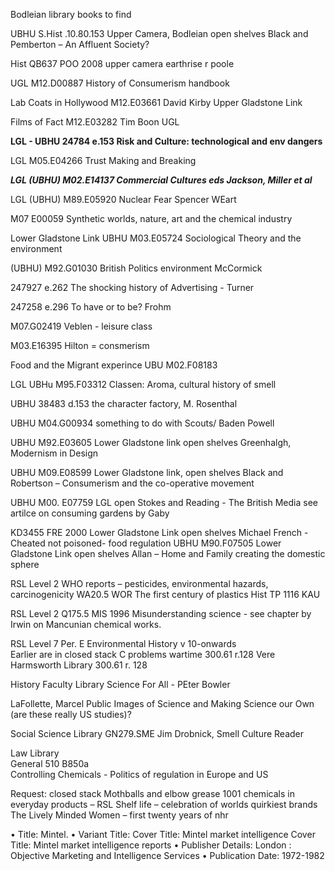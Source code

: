 Bodleian library books to findUBHU S.Hist .10.80.153Upper Camera, Bodleian open shelvesBlack and Pemberton – An Affluent Society? 

Hist QB637 POO 2008
upper camera
earthrise    r poole

UGL
M12.D00887
History of Consumerism handbook 
Lab Coats in Hollywood M12.E03661  David Kirby Upper Gladstone Link 

Films of Fact
M12.E03282	 Tim Boon  UGL

**LGL - UBHU 24784 e.153
Risk and Culture: technological and env dangers**

LGL 
M05.E04266 Trust Making and Breaking

***LGL (UBHU) M02.E14137
Commercial Cultures eds Jackson, Miller et al***

LGL (UBHU) M89.E05920
Nuclear Fear   Spencer WEart

M07 E00059
Synthetic worlds, nature, art and the chemical industry

Lower Gladstone Link
UBHU M03.E05724
Sociological Theory and the environment 

(UBHU) M92.G01030
British Politics environment McCormick


247927 e.262
The shocking history of Advertising - Turner

247258 e.296
To have or to be? Frohm

M07.G02419 
Veblen - leisure class

 M03.E16395
Hilton = consmerism

Food and the Migrant experince
UBU M02.F08183

LGL
UBHu M95.F03312 Classen: Aroma, cultural history of smell


UBHU 38483 d.153the character factory, M. Rosenthal

UBHU M04.G00934
something to do with Scouts/ Baden Powell
UBHU M92.E03605Lower Gladstone link open shelvesGreenhalgh, Modernism in DesignUBHU  M09.E08599Lower Gladstone link, open shelvesBlack and Robertson – Consumerism and the co-operative movement 


UBHU M00. E07759
LGL open
Stokes and Reading - The British Media see artilce on consuming gardens by Gaby


KD3455 FRE 2000Lower Gladstone Link open shelvesMichael French  - Cheated not poisoned- food regulation UBHU  M90.F07505Lower Gladstone Link open shelvesAllan – Home and Family creating the domestic sphereRSL Level 2 WHO reports – pesticides, environmental hazards, carcinogenicityWA20.5 WORThe first century of plasticsHist TP 1116 KAU 

RSL Level 2
Q175.5 MIS 1996
Misunderstanding science - see chapter by Irwin on Mancunian chemical works. 

RSL Level 7 Per. E Environmental History  v 10-onwards   Earlier are in closed stackC problems wartime      300.61 r.128Vere Harmsworth Library300.61 r. 128

History Faculty Library 
Science For All - PEter Bowler

LaFollette, Marcel
Public Images of Science
and 
Making Science our Own  (are these really US studies)?

Social Science Library 
GN279.SME Jim Drobnick, Smell Culture Reader

Law Library      
General 510 B850a    
Controlling Chemicals - Politics of regulation in Europe and US 
Request: closed stack Mothballs and elbow grease1001 chemicals in everyday products – RSL Shelf life – celebration of worlds quirkiest brandsThe Lively Minded Women – first twenty years of nhr•	Title: Mintel.•	Variant Title: Cover Title: Mintel market intelligence Cover Title: Mintel market intelligence reports •	Publisher Details: London : Objective Marketing and Intelligence Services •	Publication Date: 1972-1982 